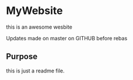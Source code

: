 # MyWebsite

this is an awesome wesbite

Updates made on master on GITHUB before rebas

## Purpose

this is just a readme file.
